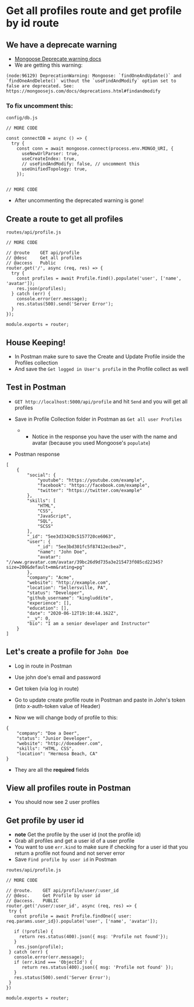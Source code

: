 # Get all profiles route and get profile by id route
## We have a deprecate warning
* [Mongoose Deprecate warning docs](https://mongoosejs.com/docs/deprecations.html)
* We are getting this warning:

```
(node:96129) DeprecationWarning: Mongoose: `findOneAndUpdate()` and `findOneAndDelete()` without the `useFindAndModify` option set to false are deprecated. See: https://mongoosejs.com/docs/deprecations.html#findandmodify
```

### To fix uncomment this:

`config/db.js`

```
// MORE CODE

const connectDB = async () => {
  try {
    const conn = await mongoose.connect(process.env.MONGO_URI, {
      useNewUrlParser: true,
      useCreateIndex: true,
      // useFindAndModify: false, // uncomment this
      useUnifiedTopology: true,
    });


// MORE CODE
```

* After uncommenting the deprecated warning is gone!

## Create a route to get all profiles

`routes/api/profile.js`

```
// MORE CODE

// @route    GET api/profile
// @desc     Get all profiles
// @access   Public
router.get('/', async (req, res) => {
  try {
    const profiles = await Profile.find().populate('user', ['name', 'avatar']);
    res.json(profiles);
  } catch (err) {
    console.error(err.message);
    res.status(500).send('Server Error');
  }
});

module.exports = router;
```

## House Keeping!
* In Postman make sure to save the Create and Update Profile inside the Profiles collection
* And save the `Get logged in User's profile` in the Profile collect as well

## Test in Postman
* `GET http://localhost:5000/api/profile` and hit `Send` and you will get all profiles
* Save in Profile Collection folder in Postman as `Get all user Profiles`
    - * Notice in the response you have the user with the name and avatar (because you used Mongoose's `populate`)

* Postman response

```
[
    {
        "social": {
            "youtube": "https://youtube.com/example",
            "facebook": "https://facebook.com/example",
            "twitter": "https://twitter.com/example"
        },
        "skills": [
            "HTML",
            "CSS",
            "JavaScript",
            "SQL",
            "SCSS"
        ],
        "_id": "5ee3d33420c5157720ce6063",
        "user": {
            "_id": "5ee3bd301fc5f87412ecbea7",
            "name": "John Doe",
            "avatar": "//www.gravatar.com/avatar/39bc26d9d735a3e215473f085cd22345?size=200&default=mm&rating=pg"
        },
        "company": "Acme",
        "website": "http://example.com",
        "location": "Sellersville, PA",
        "status": "Developer",
        "github_username": "kingluddite",
        "experience": [],
        "education": [],
        "date": "2020-06-12T19:10:44.162Z",
        "__v": 0,
        "bio": "I am a senior developer and Instructor"
    }
]
```

## Let's create a profile for `John Doe`
* Log in route in Postman
* Use john doe's email and password
* Get token (via log in route)
* Go to update create profile route in Postman and paste in John's token (into x-auth-token value of Header)

* Now we will change body of profile to this:

```
{
    "company": "Doe a Deer",
    "status": "Junior Developer",
    "website": "http://doeadeer.com",
    "skills": "HTML, CSS",
    "location": "Hermosa Beach, CA"
}
```

* They are all the **required** fields

## View all profiles route in Postman
* You should now see 2 user profiles

## Get profile by user id
* **note** Get the profile by the user id (not the profile id)
* Grab all profiles and get a user id of a user profile
* You want to use `err.kind` to make sure if checking for a user id that you return a profile not found and not server error
* Save `Find profile by user id` in Postman

`routes/api/profile.js`

```
// MORE CODE

// @route.    GET api/profile/user/:user_id
// @desc.     Get Profile by user id
// @access.   PUBLIC
router.get('/user/:user_id', async (req, res) => {
 try {
   const profile = await Profile.findOne({ user: req.params.user_id}).populate('user', ['name', 'avatar']);

   if (!profile) {
     return res.status(400).json({ msg: 'Profile not found'});
   }
    res.json(profile);
 } catch (err) {
   console.error(err.message);
   if (err.kind === 'ObjectId') {
      return res.status(400).json({ msg: 'Profile not found' });
   }
   res.status(500).send('Server Error');
 }
})

module.exports = router;
```


